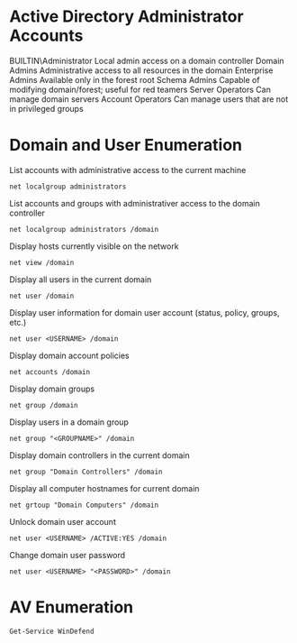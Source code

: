 # Active Directory Administrator Accounts

BUILTIN\Administrator	Local admin access on a domain controller
Domain Admins	Administrative access to all resources in the domain
Enterprise Admins	Available only in the forest root
Schema Admins	Capable of modifying domain/forest; useful for red teamers
Server Operators	Can manage domain servers
Account Operators	Can manage users that are not in privileged groups

# Domain and User Enumeration

List accounts with administrative access to the current machine
```
net localgroup administrators
```
List accounts and groups with administrativer access to the domain controller
```
net localgroup administrators /domain
```
Display hosts currently visible on the network
```
net view /domain
```
Display all users in the current domain
```
net user /domain
```
Display user information for domain user account (status, policy, groups, etc.)
```
net user <USERNAME> /domain
```
Display domain account policies
```
net accounts /domain
```
Display domain groups
```
net group /domain
```
Display users in a domain group
```
net group "<GROUPNAME>" /domain
```
Display domain controllers in the current domain
```
net group "Domain Controllers" /domain
```
Display all computer hostnames for current domain
```
net grtoup "Domain Computers" /domain
```
Unlock domain user account
```
net user <USERNAME> /ACTIVE:YES /domain
```
Change domain user password
```
net user <USERNAME> "<PASSWORD>" /domain
```
# AV Enumeration

```
Get-Service WinDefend
```
